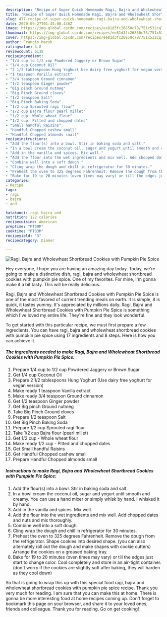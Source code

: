 ```yaml
---
description: "Recipe of Super Quick Homemade Ragi, Bajra and Wholewheat Shortbread Cookies with Pumpkin Pie Spice"
title: "Recipe of Super Quick Homemade Ragi, Bajra and Wholewheat Shortbread Cookies with Pumpkin Pie Spice"
slug: 477-recipe-of-super-quick-homemade-ragi-bajra-and-wholewheat-shortbread-cookies-with-pumpkin-pie-spice
date: 2020-09-27T01:45:00.436Z
image: https://img-global.cpcdn.com/recipes/ee81d3fc26850c78/751x532cq70/ragi-bajra-and-wholewheat-shortbread-cookies-with-pumpkin-pie-spice-recipe-main-photo.jpg
thumbnail: https://img-global.cpcdn.com/recipes/ee81d3fc26850c78/751x532cq70/ragi-bajra-and-wholewheat-shortbread-cookies-with-pumpkin-pie-spice-recipe-main-photo.jpg
cover: https://img-global.cpcdn.com/recipes/ee81d3fc26850c78/751x532cq70/ragi-bajra-and-wholewheat-shortbread-cookies-with-pumpkin-pie-spice-recipe-main-photo.jpg
author: Francis Marsh
ratingvalue: 4.8
reviewcount: 6118
recipeingredient:
- "1/4 cup to 1/2 cup Powdered Jaggery or Brown Sugar"
- "1/4 cup Coconut Oil"
- "2 1/2 tablespoons Hung Yoghurt Use dairy free yoghurt for vegan version"
- "1 teaspoon Vanilla extract"
- "3/4 teaspoon Ground cinnamon"
- "1/2 teaspoon Ginger powder"
- "Big pinch Ground nutmeg"
- "Big Pinch Ground cloves"
- "1/2 teaspoon Salt"
- "Big Pinch Baking Soda"
- "1/2 cup Sprouted ragi flour"
- "1/2 cup Bajra flour pearl millet"
- "1/2 cup  Whole wheat flour"
- "1/2 cup  Pitted and chopped dates"
- "Small handful Raisins"
- "Handful Chopped cashew small"
- "Handful Chopped almonds small"
recipeinstructions:
- "Add the flour(s) into a bowl. Stir in baking soda and salt."
- "In a bowl cream the coconut oil, sugar and yogurt until smooth and creamy. You can use a hand mixer or simply whisk by hand. I whisked it by hand."
- "Add in the vanilla and spices. Mix well."
- "Add the flour into the wet ingredients and mix well. Add chopped dates and nuts and mix thoroughly."
- "Combine well into a soft dough."
- "Cling wrap the dough and chill in refrigerator for 30 minutes."
- "Preheat the oven to 325 degrees Fahrenheit. Remove the dough from the refrigerator. Shape cookies into desired shape. (you can also alternately roll out the dough and make shapes with cookie cutters) Arrange the cookies on a greased baking tray."
- "Bake for 19 to 20 minutes (oven times may vary) or till the edges just start to change color. Cool completely and store in an air-tight container. (don&#39;t worry if the cookies are slightly soft after baking, they will harden as they cool down)"
categories:
- Recipe
tags:
- ragi
- bajra
- and

katakunci: ragi bajra and 
nutrition: 122 calories
recipecuisine: American
preptime: "PT39M"
cooktime: "PT33M"
recipeyield: "3"
recipecategory: Dinner

---
```



![Ragi, Bajra and Wholewheat Shortbread Cookies with Pumpkin Pie Spice](https://img-global.cpcdn.com/recipes/ee81d3fc26850c78/751x532cq70/ragi-bajra-and-wholewheat-shortbread-cookies-with-pumpkin-pie-spice-recipe-main-photo.jpg)

Hey everyone, I hope you are having an amazing day today. Today, we're going to make a distinctive dish, ragi, bajra and wholewheat shortbread cookies with pumpkin pie spice. One of my favorites. For mine, I'm gonna make it a bit tasty. This will be really delicious.



Ragi, Bajra and Wholewheat Shortbread Cookies with Pumpkin Pie Spice is one of the most favored of current trending meals on earth. It is simple, it is quick, it tastes yummy. It's appreciated by millions daily. Ragi, Bajra and Wholewheat Shortbread Cookies with Pumpkin Pie Spice is something which I've loved my entire life. They're fine and they look wonderful.


To get started with this particular recipe, we must first prepare a few ingredients. You can have ragi, bajra and wholewheat shortbread cookies with pumpkin pie spice using 17 ingredients and 8 steps. Here is how you can achieve it.

<!--inarticleads1-->

##### The ingredients needed to make Ragi, Bajra and Wholewheat Shortbread Cookies with Pumpkin Pie Spice:

1. Prepare 1/4 cup to 1/2 cup Powdered Jaggery or Brown Sugar
1. Get 1/4 cup Coconut Oil
1. Prepare 2 1/2 tablespoons Hung Yoghurt (Use dairy free yoghurt for vegan version)
1. Make ready 1 teaspoon Vanilla extract
1. Make ready 3/4 teaspoon Ground cinnamon
1. Get 1/2 teaspoon Ginger powder
1. Get Big pinch Ground nutmeg
1. Take Big Pinch Ground cloves
1. Prepare 1/2 teaspoon Salt
1. Get Big Pinch Baking Soda
1. Prepare 1/2 cup Sprouted ragi flour
1. Take 1/2 cup Bajra flour (pearl millet)
1. Get 1/2 cup - Whole wheat flour
1. Make ready 1/2 cup - Pitted and chopped dates
1. Get Small handful Raisins
1. Get Handful Chopped cashew small
1. Prepare Handful Chopped almonds small




<!--inarticleads2-->

##### Instructions to make Ragi, Bajra and Wholewheat Shortbread Cookies with Pumpkin Pie Spice:

1. Add the flour(s) into a bowl. Stir in baking soda and salt.
1. In a bowl cream the coconut oil, sugar and yogurt until smooth and creamy. You can use a hand mixer or simply whisk by hand. I whisked it by hand.
1. Add in the vanilla and spices. Mix well.
1. Add the flour into the wet ingredients and mix well. Add chopped dates and nuts and mix thoroughly.
1. Combine well into a soft dough.
1. Cling wrap the dough and chill in refrigerator for 30 minutes.
1. Preheat the oven to 325 degrees Fahrenheit. Remove the dough from the refrigerator. Shape cookies into desired shape. (you can also alternately roll out the dough and make shapes with cookie cutters) Arrange the cookies on a greased baking tray.
1. Bake for 19 to 20 minutes (oven times may vary) or till the edges just start to change color. Cool completely and store in an air-tight container. (don&#39;t worry if the cookies are slightly soft after baking, they will harden as they cool down)




So that is going to wrap this up with this special food ragi, bajra and wholewheat shortbread cookies with pumpkin pie spice recipe. Thank you very much for reading. I am sure that you can make this at home. There is gonna be more interesting food at home recipes coming up. Don't forget to bookmark this page on your browser, and share it to your loved ones, friends and colleague. Thank you for reading. Go on get cooking!
